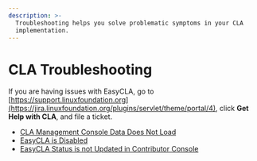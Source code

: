 ```yaml
---
description: >-
  Troubleshooting helps you solve problematic symptoms in your CLA
  implementation.
---
```


# CLA Troubleshooting

If you are having issues with EasyCLA, go to [https://support.linuxfoundation.org](https://jira.linuxfoundation.org/plugins/servlet/theme/portal/4), click **Get Help with CLA**, and file a ticket.

* ​[CLA Management Console Data Does Not Load](cla-management-console-data-does-not-load.md)
* ​[EasyCLA is Disabled](easycla-is-disabled.md)​
* [EasyCLA Status is not Updated in Contributor Console](easycla-status-is-not-updated-in-contributor-console.md)
